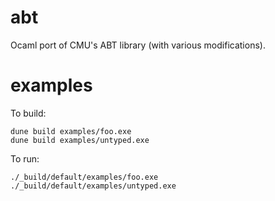 # abt
Ocaml port of CMU's ABT library (with various modifications).

# examples

To build:
```
dune build examples/foo.exe
dune build examples/untyped.exe
```

To run:
```
./_build/default/examples/foo.exe
./_build/default/examples/untyped.exe
```
